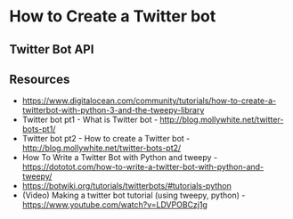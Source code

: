# How to Create a Twitter bot
## Twitter Bot API


## Resources
* https://www.digitalocean.com/community/tutorials/how-to-create-a-twitterbot-with-python-3-and-the-tweepy-library
* Twitter bot pt1 - What is Twitter bot - http://blog.mollywhite.net/twitter-bots-pt1/
* Twitter bot pt2 - How to create a Twitter bot - http://blog.mollywhite.net/twitter-bots-pt2/
* How To Write a Twitter Bot with Python and tweepy - https://dototot.com/how-to-write-a-twitter-bot-with-python-and-tweepy/
* https://botwiki.org/tutorials/twitterbots/#tutorials-python
* (Video)  Making a twitter bot tutorial (using tweepy, python) - https://www.youtube.com/watch?v=LDVPOBCzj1g
